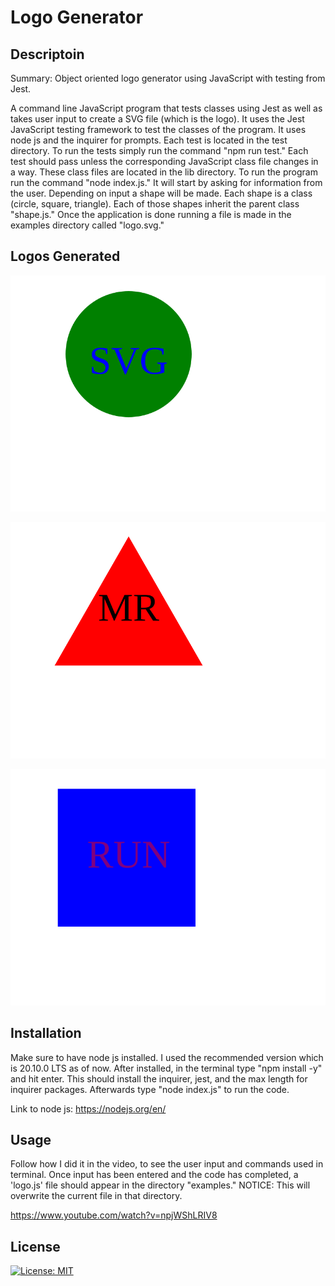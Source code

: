 # Logo Generator

## Descriptoin

Summary: Object oriented logo generator using JavaScript with testing from Jest. 

A command line JavaScript program that tests classes using Jest as well as takes user input to create a SVG file (which is the logo). It uses the Jest JavaScript testing framework to test the classes of the program. It uses node js and the inquirer for prompts. Each test is located in the test directory. To run the tests simply run the command "npm run test." Each test should pass unless the corresponding JavaScript class file changes in a way. These class files are located in the lib directory. To run the program run the command "node index.js." It will start by asking for information from the user. Depending on input a shape will be made. Each shape is a class (circle, square, triangle). Each of those shapes inherit the parent class "shape.js." Once the application is done running a file is made in the examples directory called "logo.svg."   

## Logos Generated

![alt text](pics/logoCircle.svg)

![alt text](pics/logoTriangle.svg)

![alt text](pics/logoSquare.svg)

 ## Installation

Make sure to have node js installed. I used the recommended version which is 20.10.0 LTS as of now. After installed, in the terminal type "npm install -y" and hit enter. This should install the inquirer, jest, and the max length for inquirer packages. Afterwards type "node index.js" to run the code.

Link to node js: https://nodejs.org/en/

## Usage

Follow how I did it in the video, to see the user input and commands used in terminal. Once input has been entered and the code has completed, a 'logo.js' file should appear in the directory "examples." NOTICE: This will overwrite the current file in that directory.

https://www.youtube.com/watch?v=npjWShLRIV8

## License

[![License: MIT](https://img.shields.io/badge/License-MIT-yellow.svg)](https://opensource.org/licenses/MIT)